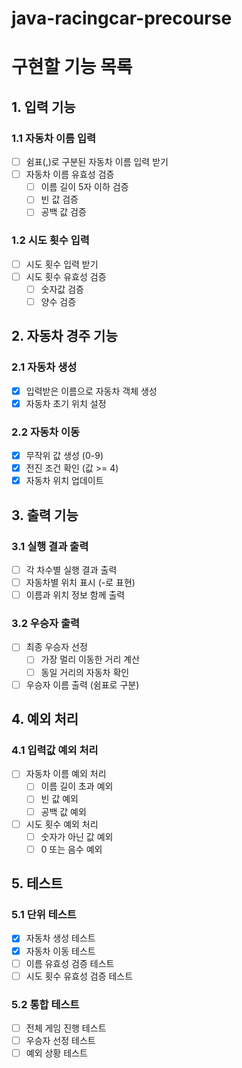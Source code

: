 # java-racingcar-precourse

# 구현할 기능 목록

## 1. 입력 기능
### 1.1 자동차 이름 입력
- [ ] 쉼표(,)로 구분된 자동차 이름 입력 받기
- [ ] 자동차 이름 유효성 검증
    - [ ] 이름 길이 5자 이하 검증
    - [ ] 빈 값 검증
    - [ ] 공백 값 검증

### 1.2 시도 횟수 입력
- [ ] 시도 횟수 입력 받기
- [ ] 시도 횟수 유효성 검증
    - [ ] 숫자값 검증
    - [ ] 양수 검증

## 2. 자동차 경주 기능
### 2.1 자동차 생성
- [x] 입력받은 이름으로 자동차 객체 생성
- [x] 자동차 초기 위치 설정

### 2.2 자동차 이동
- [x] 무작위 값 생성 (0-9)
- [x] 전진 조건 확인 (값 >= 4)
- [x] 자동차 위치 업데이트

## 3. 출력 기능
### 3.1 실행 결과 출력
- [ ] 각 차수별 실행 결과 출력
- [ ] 자동차별 위치 표시 (-로 표현)
- [ ] 이름과 위치 정보 함께 출력

### 3.2 우승자 출력
- [ ] 최종 우승자 선정
    - [ ] 가장 멀리 이동한 거리 계산
    - [ ] 동일 거리의 자동차 확인
- [ ] 우승자 이름 출력 (쉼표로 구분)

## 4. 예외 처리
### 4.1 입력값 예외 처리
- [ ] 자동차 이름 예외 처리
    - [ ] 이름 길이 초과 예외
    - [ ] 빈 값 예외
    - [ ] 공백 값 예외
- [ ] 시도 횟수 예외 처리
    - [ ] 숫자가 아닌 값 예외
    - [ ] 0 또는 음수 예외

## 5. 테스트
### 5.1 단위 테스트
- [x] 자동차 생성 테스트
- [x] 자동차 이동 테스트
- [ ] 이름 유효성 검증 테스트
- [ ] 시도 횟수 유효성 검증 테스트

### 5.2 통합 테스트
- [ ] 전체 게임 진행 테스트
- [ ] 우승자 선정 테스트
- [ ] 예외 상황 테스트
